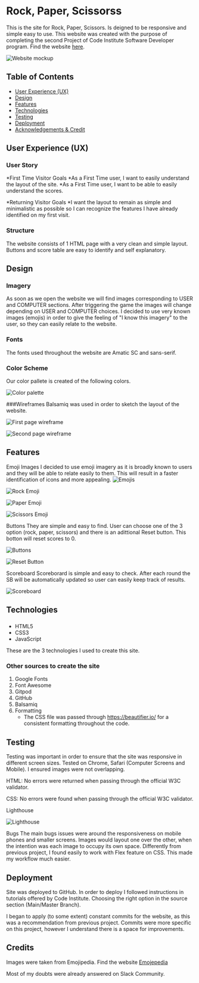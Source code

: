 # Rock, Paper, Scissorss

This is the site for Rock, Paper, Scissors. Is deigned to be responsive and simple easy to use. This website was created with the purpose of completing the second Project of Code Institute Software Developer program.
Find the  website [here](https://moscarellar.github.io/rock-paper-scissors).

![Website mockup](README/mockup.png)

## Table of Contents

* [User Experience (UX)](#User-Experience-(UX))
* [Design](#Design)
* [Features](#Features)
* [Technologies](#technologies)
* [Testing](#Testing)
* [Deployment](#Deployment)
* [Acknowledgements & Credit](#Credits)

## User Experience (UX)

### User Story
*First Time Visitor Goals 
*As a First Time user, I want to easily understand the layout of the site. 
*As a First Time user, I want to be able to easily understand the scores.


*Returning Visitor Goals 
*I want the layout to remain as simple and minimalistic as possible so I can recognize the features I have already identified on my first visit.

### Structure

The website consists of 1 HTML page with a very clean and simple layout. Buttons and score table are easy to identify and self explanatory. 

## Design

### Imagery
As soon as we open the website we will find images corresponding to USER and COMPUTER sections. After triggering the game the images will change depending on USER and COMPUTER choices.
I decided to use very known images (emojis) in order to give the feeling of "I know this imagery" to the user, so they can easily relate to the website.
### Fonts
The fonts used throughout the website are Amatic SC and sans-serif.

### Color Scheme
Our color pallete is created of the following colors. 

![Color palette](README/colors.png)


###Wireframes
Balsamiq was used in order to sketch the layout of the website.

![First page wireframe](README/wireframe1.png)

![Second page wireframe](README/wireframe2.png)

## Features

Emoji Images
I decided to use emoji imagery as it is broadly known to users and they will be able to relate easily to them. This will result in a faster identification of icons and more appealing.
![Emojis](README/emoji.png)

![Rock Emoji](README/rock.png)

![Paper Emoji](README/paper.png)

![Scissors Emoji](README/scissors.png)

Buttons
They are simple and easy to find. User can choose one of the 3 option (rock, paper, scissors) and there is an adittional Reset button. This botton will reset scores to 0.

![Buttons](README/buttons.png)

![Reset Button](README/resetbutton.png)

Scoreboard
Scoreborard is simple and easy to check. After each round the SB will be automatically updated so user can easily keep track of results.  

![Scoreboard](README/scoreboard.png) 

## Technologies

### 
* HTML5
* CSS3
* JavaScript

These are the 3 technologies I used to create this site.

### Other sources to create the site

1. Google Fonts
2. Font Awesome
3. Gitpod
4. GitHub
5. Balsamiq
7. Formatting
    * The CSS file was passed through https://beautifier.io/ for a consistent formatting throughout the code. 

## Testing
Testing was important in order to ensure that the site was responsive in different screen sizes. Tested on Chrome, Safari (Computer Screens and Mobile). 
I ensured images were not overlapping.

HTML: No errors were returned when passing through the official W3C validator.

CSS: No errors were found when passing through the official W3C validator.

Lighthouse

![Lighthouse](README/lighthouse.png)

Bugs
The main bugs issues were around the responsiveness on mobile phones and smaller screens. Images would layout one over the other, when the intention was each image to occupy its own space. Differently from previous project, I found easily to work with Flex feature on CSS. This made my workflow much easier.

## Deployment
Site was deployed to GitHub.
In order to deploy I followed instructions in tutorials offered by Code Institute. Choosing the right option in the source section (Main/Master Branch).

I began to apply (to some extent) constant commits for the website, as this was a recommendation from previous project. Commits were more specific on this project, however I understand there is a space for improvements.

## Credits

Images were taken from Emojipedia. Find the  website [Emojepedia](https://emojipedia.org)

Most of my doubts were already answered on Slack Community.
